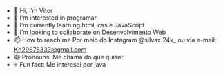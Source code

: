 - 👋 Hi, I’m Vitor 
- 👀 I’m interested in programar
- 🌱 I’m currently learning html, css e JavaScript
- 💞️ I’m looking to collaborate on Desenvolvimento Web
- 📫 How to reach me Por meio do Instagram @silvax.24k_ ou via e-mail: Kh29676333@gmail.com
- 😄 Pronouns: Me chama do que quiser
- ⚡ Fun fact: Me interesei por java

<!---
Vws2007/Vws2007 is a ✨ special ✨ repository because its `README.md` (this file) appears on your GitHub profile.
You can click the Preview link to take a look at your changes.
--->
